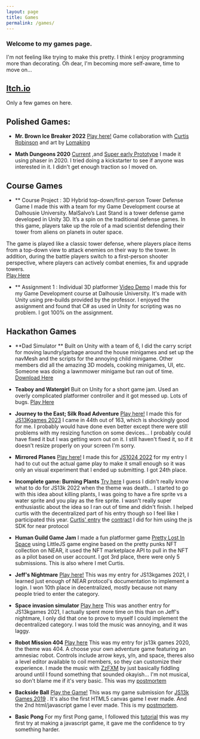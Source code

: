 ```yaml
---
layout: page
title: Games
permalink: /games/
---
```


### Welcome to my games page. 

I'm not feeling like trying to make this pretty. I think I enjoy programming more than decorating. Oh dear, I'm becoming more self-aware, time to move on...

## [Itch.io](https://vertfromage.itch.io/) 
Only a few games on here. 

## Polished Games:
- **Mr. Brown Ice Breaker 2022**
[Play here!](https://neararcade.com/mrbrown/) Game collaboration with [Curtis Robinson](https://www.linkedin.com/in/curtis-robinson-31b11115/) and art by [Lomaking](https://mrbrownproject.com/) 

- **Math Dungeons 2020**
[Current](https://vertfromage.github.io/games/mathDungeonsPhaser/index.html) ,and [Super early Prototype](https://vertfromage.github.io./games/mathdungeons/mathdungeons.html) I made it using phaser in 2020. I tried doing a kickstarter to see if anyone was interested in it. I didn't get enough traction so I moved on. 

## Course Games
- ** Course Project : 3D Hybrid top-down/first-person Tower Defense Game
I made this with a team for my Game Development course at Dalhousie University. MalSalvo’s Last Stand is a tower defense game developed in Unity 3D. It’s a spin on the traditional defense games. In this game, players take up the role of a mad scientist defending their tower from aliens on planets in outer space.

The game is played like a classic tower defense, where players place items from a top-down view to attack enemies on their way to the tower. In addition, during the battle players switch to a first-person shooter perspective, where players can actively combat enemies, fix and upgrade towers.  
[Play Here](https://mabrar02.itch.io/malsalvos-last-stand) 
 
- ** Assignment 1 : Individual 3D platformer
[Video Demo](https://youtu.be/H0IWnuxk0kI) I made this for my Game Development course at Dalhousie University. It's made with Unity using pre-builds provided by the professor. I enjoyed the assignment and found that C# as used in Unity for scripting was no problem. I got 100% on the assignment.

## Hackathon Games
- **Dad Simulator **
Built on Unity with a team of 6, I did the carry script for moving laundry/garbage around the house minigames and set up the navMesh and the scripts for the annoying child minigame. Other members did all the amazing 3D models, cooking minigames, UI, etc. Someone was doing a lawnmower minigame but ran out of time. [Download Here](https://globalgamejam.org/games/2024/dad-simulator-1997-4)
 
- **Teaboy and Watergirl**
Buit on Unity for a short game jam. Used an overly complicated platformer controller and it got messed up. Lots of bugs. [Play Here](https://vertfromage.itch.io/uncomplete-teaboy-and-watergirl)

- **Journey to the East; Silk Road Adventure**
[Play here!](https://vertfromage.github.io/js13k-2023/) I made this for [JS13Kgames 2023](https://js13kgames.com/entries/journey-to-the-east-silk-road-adventure) I came in 44th out of 163, which is shockingly good for me. I probably would have done even better except there were still problems with my resizing function on some devices... I probably could have fixed it but I was getting worn out on it. I still haven't fixed it, so if it doesn't resize properly on your screen I'm sorry. 
   
- **Mirrored Planes**
[Play here!](https://vertfromage.github.io/games/planes/) I made this for [JS1024 2022](https://js1024.fun/demos/2022/8) for my entry I had to cut out the actual game play to make it small enough so it was only an visual experiment that I ended up submitting. I got 24th place. 

- **Incomplete game: Burning Plants**
[Try here](https://js13kgames.com/entries/burning-the-plants) I guess I didn't really know what to do for JS13k 2022 when the theme was death... I started to go with this idea about killing plants, I was going to have a fire sprite vs a water sprite and you play as the fire sprite. I wasn't really super enthusiastic about the idea so I ran out of time and didn't finish. I helped curtis with the decentralized part of his entry though so I feel like I participated this year. [Curtis' entry](https://js13kgames.com/entries/world-of-emojis) the [contract](https://github.com/Vertfromage/near-pets) I did for him using the js SDK for near protocol 

- **Human Guild Game Jam**
I made a fun platformer game [Pretty Lost In Space](https://itch.io/jam/human-game-jam/rate/1443388) using LittleJS game engine based on the pretty punks NFT collection on NEAR, it used the NFT marketplace API to pull in the NFT as a pilot based on user account. I got 3rd place, there were only 5 submissions. This is also where I met Curtis.
   
- **Jeff's Nightmare**
[Play here!](https://js13kgames.com/entries/jeffs-nightmare)
This was my entry for JS13kgames 2021, I learned just enough of NEAR protocol's documentation to implement a login. I won 10th place in decentralized, mostly because not many people tried to enter the category. 

- **Space invasion simulator**
[Play here](https://js13kgames.com/entries/space-invasion-simulator) This was another entry for JS13kgames 2021, I actually spent more time on this than on Jeff's nightmare, I only did that one to prove to myself I could implement the decentralized category. I was told the music was annoying, and it was laggy. 

- **Robot Mission 404**
[Play here](https://vertfromage.github.io/games/RobotMission404/game.html)
This was my entry for js13k games 2020, the theme was 404. A choose your own adventure game featuring an amnesiac robot. Controls include arrow keys, y/n, and space, theres also a level editor available to coil members, so they can customize their experience. I made the music with [ZzFXM](https://keithclark.github.io/ZzFXM/) by just basically fiddling around until I found something that sounded okayish... I'm not musical, so don't blame me if it's very basic. This was my [postmortem](https://vertfromage.github.io/update/2020/09/25/Robot-Mission-404-JS13KGames-2020.html)

- **Backside Ball**
   [Play the Game!](https://vertfromage.github.io/games/backSideBall/index.html)
This was my game submission for [JS13k Games 2019](https://js13kgames.com/entries/backside-ball) .  It's also the first HTML5 canvas game I ever made. And the 2nd html/javascript game I ever made. This is my [postmortem](https://vertfromage.github.io./update/2019/09/19/entering-JS13KGames-2019-beginner.html).

- **Basic Pong**
For my first Pong game, I followed this [tutorial]( https://medium.com/@hershybateea/how-to-make-pong-with-javascript-1a6bd6226ea1) this was my first try at making a javascript game, it gave me the confidence to try something harder. 
